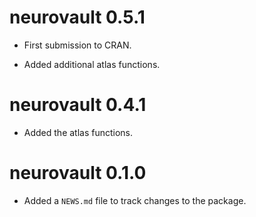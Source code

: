 # neurovault 0.5.1

* First submission to CRAN.

* Added additional atlas functions.

# neurovault 0.4.1

* Added the atlas functions.

# neurovault 0.1.0

* Added a `NEWS.md` file to track changes to the package.
